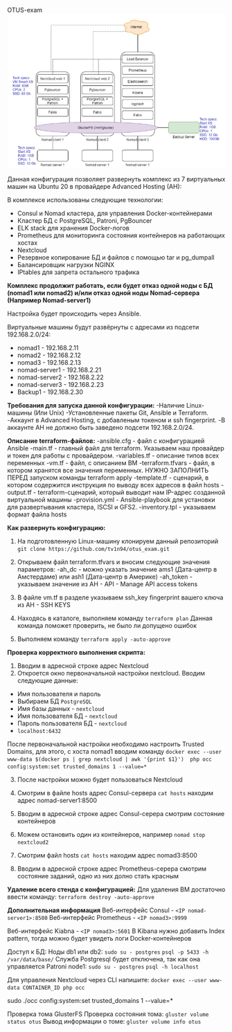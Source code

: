 OTUS-exam
![Image alt](https://github.com/tv1n94/otus_exam/blob/master/otus_exam.jpg)

Данная конфигурация позволяет развернуть комплекс из 7 виртуальных машин на Ubuntu 20 в провайдере Advanced Hosting (AH):

В комплексе использованы следующие технологии:
- Consul и Nomad кластера, для управления Docker-контейнерами
- Кластер БД с PostgreSQL, Patroni, PgBouncer
- ELK stack для хранения Docker-логов
- Prometheus для мониторинга состояния контейнеров на работающих хостах
- Nextcloud
- Резервное копирование БД и файлов с помощью tar и pg_dumpall
- Балансировщик нагрузки NGINX
- IPtables для запрета остального трафика

**Комплекс продолжит работать, если будет отказ одной ноды с БД (nomad1 или nomad2) и/или отказ одной ноды Nomad-сервера (Например Nomad-server1)**

Настройка будет происходить через Ansible. 

Виртуальные машины будут развёрнуты с адресами из подсети 192.168.2.0/24:
- nomad1        - 192.168.2.11
- nomad2        - 192.168.2.12
- nomad3        - 192.168.2.13
- nomad-server1 - 192.168.2.21
- nomad-server2 - 192.168.2.22
- nomad-server3 - 192.168.2.23
- Backup1       - 192.168.2.30

**Требования для запуска данной конфигурации:** 
-Наличие Linux-машины (Или Unix)
-Установленные пакеты Git, Ansible и Terraform.
-Аккаунт в Advanced Hosting, c добавленым токеном и ssh fingerprint. 
-В аккаунте AH не должно быть заведено подсети 192.168.2.0/24. 


**Описание terraform-файлов:**
-ansible.cfg - файл с конфигурацией Ansible
-main.tf - главный файл для terraform. Указываем наш провайдер и токен для работы с провайдером. 
-variables.tf - описание типов всех переменных
-vm.tf - файл, с описанием ВМ
-terraform.tfvars - файл, в котором хранятся все значения переменных. НУЖНО ЗАПОЛНИТЬ ПЕРЕД запуском команды terraform apply
-template.tf - сценарий, в котором содержится инструкция по выводу всех адресов в файл hosts
-output.tf - terraform-сценарий, который выводит нам IP-адрес созданной виртуальной машины
-provision.yml - Ansible-playbook для установки для развертывания кластера, ISCSI и GFS2.
-inventory.tpl - указываем формат файла hosts


**Как развернуть конфигурацию:** 
1) На подготовленную Linux-машину клонируем данный репозиторий `git clone https://github.com/tv1n94/otus_exam.git`
2) Открываем файл terraform.tfvars и вносим следующие значения параметров:
  -ah_dc - можно указать значение ams1 (Дата-центр в Амстердаме) или ash1 (Дата-центр в Америке)
  -ah_token - указываем значение из AH - API - Manage API access tokens

3) В файле vm.tf в разделе указываем ssh_key fingerprint вашего ключа из AH - SSH KEYS

4) Находясь в каталоге, выполняем команду `terraform plan` Данная команда поможет проверить, не было ли допущено ошибок

5) Выполняем команду `terraform apply -auto-approve`


**Проверка корректного выполнения скрипта:**
1) Вводим в адресной строке адрес Nextcloud
2) Откроется окно первоначальной настройки nextcloud. Вводим следующие данные:
- Имя пользователя и пароль
- Выбираем БД `PostgreSQL`
- Имя базы данных - `nextcloud`
- Имя пользователя БД - `nextcloud`
- Пароль пользователя БД - `nextcloud`
- `localhost:6432`

После первоначальной настройки необходимо настроить Trusted Domains, для этого, с хоста nomad1 вводим команду
`docker exec --user www-data $(docker ps | grep nextcloud | awk '{print $1}')  php occ config:system:set trusted_domains 1 --value=*`

3) После настройки можно будет пользоваться Nextcloud


4) Смотрим в файле hosts адрес Consul-сервера `cat hosts` находим адрес nomad-server1:8500
5) Вводим в адресной строке адрес Consul-серера смотрим состояние контейнеров

6) Можем остановить один из контейнеров, например `nomad stop nextcloud2` 
7) Смотрим файл hosts `cat hosts` находим адрес nomad3:8500
8) Вводим в адресной строке адрес Prometheus-серера смотрим состояние заданий, одно из них долно стать красным


**Удаление всего стенда с конфигурацией:**
Для удаления ВМ достаточно ввести команду: `terraform destroy -auto-approve`





**Дополнительная информация**
Веб-интерфейс Consul - `<IP nomad-server1>:8500`
Веб-интерфейс Prometheus - `<IP nomad3>:9999`

Веб-интерфейс Kiabna - `<IP nomad3>:5601`
В Kibanа нужно добавить Index pattern, тогда можно будет увидеть логи Docker-контейнеров

Доступ к БД:
Ноды db1 или db2: 
`sudo su - postgres`
`psql -p 5433 -h /var/data/base/`
Служба Postgresql будет отключена, так как она управляется Patroni
node1: 
`sudo su - postgres`
`psql -h localhost`

Для управления Nextcloud через CLI напишите: `docker exec --user www-data CONTAINER_ID php occ`

sudo ./occ config:system:set trusted_domains 1 --value=*

Проверка тома GlusterFS
Проверка состояния тома: `gluster volume status otus`
Вывод информации о томе: `gluster volume info otus`